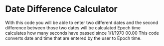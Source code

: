 # Date Difference Calculator
With this code you will be able to enter two different dates and the second difference between those two dates will be calculated
Epoch time calculates how many seconds have passed since 1/1/1970 00.00 
This code converts date and time that are entered by the user to Epoch time.
